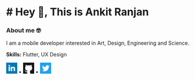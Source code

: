 # # Hey 👋, This is Ankit Ranjan
### About me 🤓
I am a mobile developer interested in 
Art, Design, Engineering and Science.

**Skills:** Flutter, UX Design

<a href = https://www.linkedin.com/in/ankit-ranjan-a874b6101><img src=https://raw.githubusercontent.com/edent/SuperTinyIcons/master/images/svg/linkedin.svg height='30' weight='30'></a> • <a href = https://github.com/ankitranjandev><img src=https://raw.githubusercontent.com/edent/SuperTinyIcons/master/images/svg/github.svg height='30' weight='30'></a> • <a href = https://twitter.com/CubeRootX><img src=https://raw.githubusercontent.com/edent/SuperTinyIcons/master/images/svg/twitter.svg height='30' weight='30'></a>
